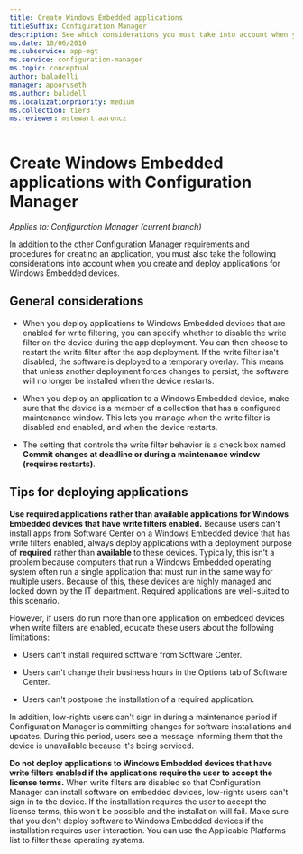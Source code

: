 ```yaml
---
title: Create Windows Embedded applications
titleSuffix: Configuration Manager
description: See which considerations you must take into account when you create and deploy applications for Windows Embedded devices.
ms.date: 10/06/2016
ms.subservice: app-mgt
ms.service: configuration-manager
ms.topic: conceptual
author: baladelli
manager: apoorvseth
ms.author: baladell
ms.localizationpriority: medium
ms.collection: tier3
ms.reviewer: mstewart,aaroncz 
---
```

# Create Windows Embedded applications with Configuration Manager

*Applies to: Configuration Manager (current branch)*

In addition to the other Configuration Manager requirements and procedures for creating an application, you must also take the following considerations into account when you create and deploy applications for Windows Embedded devices.  

## General considerations  

-   When you deploy applications to Windows Embedded devices that are enabled for write filtering, you can specify whether to disable the write filter on the device during the app deployment. You can then choose to restart the write filter after the app deployment. If the write filter isn't disabled, the software is deployed to a temporary overlay. This means that unless another deployment forces changes to persist, the software will no longer be installed when the device restarts.  

-   When you deploy an application to a Windows Embedded device, make sure that the device is a member of a collection that has a configured maintenance window. This lets you manage when the write filter is disabled and enabled, and when the device restarts.  

-   The setting that controls the write filter behavior is a check box named **Commit changes at deadline or during a maintenance window (requires restarts)**.  

## Tips for deploying applications  

**Use required applications rather than available applications for Windows Embedded devices that have write filters enabled.** Because users can't install apps from Software Center on a Windows Embedded device that has write filters enabled, always deploy applications with a deployment purpose of **required** rather than **available** to these devices. Typically, this isn't a problem because computers that run a Windows Embedded operating system often run a single application that must run in the same way for multiple users. Because of this, these devices are highly managed and locked down by the IT department. Required applications are well-suited to this scenario.

 However, if users do run more than one application on embedded devices when write filters are enabled, educate these users about the following limitations:  

-   Users can't install required software from Software Center.  

-   Users can't change their business hours in the Options tab of Software Center.  

-   Users can't postpone the installation of a required application.  

In addition, low-rights users can't sign in during a maintenance period if Configuration Manager is committing changes for software installations and updates. During this period, users see a message informing them that the device is unavailable because it's being serviced.  

**Do not deploy applications to Windows Embedded devices that have write filters enabled if the applications require the user to accept the license terms.** When write filters are disabled so that Configuration Manager can install software on embedded devices, low-rights users can't sign in to the device. If the installation requires the user to accept the license terms, this won't be possible and the installation will fail. Make sure that you don't deploy software to Windows Embedded devices if the installation requires user interaction. You can use the Applicable Platforms list to filter these operating systems.  
